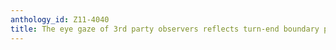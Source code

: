 ```yaml
---
anthology_id: Z11-4040
title: The eye gaze of 3rd party observers reflects turn-end boundary projection
---
```

